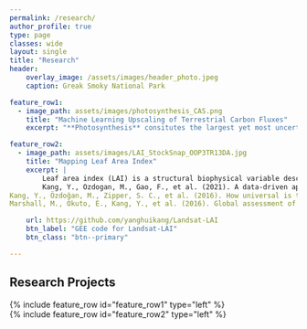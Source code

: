 ```yaml
---
permalink: /research/
author_profile: true
type: page
classes: wide
layout: single
title: "Research"
header:
    overlay_image: /assets/images/header_photo.jpeg
    caption: Greak Smoky National Park

feature_row1:
  - image_path: assets/images/photosynthesis_CAS.png
    title: "Machine Learning Upscaling of Terrestrial Carbon Fluxes"
    excerpt: "**Photosynthesis** consitutes the largest yet most uncertain flux in terrestrial carbon cycle. By far, the most accurate measurements of ecosystem-level photosynthesis, also called the Gross Primary Productivity (GPP), come from networks of eddy covariance flux towers. Flux sites, however, are only sparsely and evenly distributed, and thus unable to inform the spatial and temporal dynamics of GPP at global scale. Here we combine machine learning and physical constraints to upscale GPP measurements from flux tower sites to wall-to-wall global maps. We aim to rescontruct the temporal GPP variability induced by both climate and land surface changes."

feature_row2:
  - image_path: assets/images/LAI_StockSnap_OOP3TR13DA.jpg
    title: "Mapping Leaf Area Index"
    excerpt: |
        Leaf area index (LAI) is a structural biophysical variable describing the amount leaves that plant canopies have. Robust estimation of LAI is critical understand carbon, water, and enbergy exchange between plant, soil, atmosphere. I use statistical and machine learning approaches to quantify LAI from local to global scales at high spatial resolutions, e.g. Landsat/Sentinel-2. <br />
        Kang, Y., Ozdogan, M., Gao, F., et al. (2021). A data-driven approach to estimate leaf area index for Landsat images over the contiguous US. Remote Sensing of Environment, 258, 112383. [https://doi.org/10.1016/j.rse.2021.112383](https://doi.org/10.1016/j.rse.2021.112383)  <br />
Kang, Y., Özdoğan, M., Zipper, S. C., et al. (2016). How universal is the relationship between remotely sensed vegetation indices and crop leaf area index? A global assessment. Remote Sensing, 8(7), 597. [https://doi.org/10.3390/rs8070597](https://doi.org/10.3390/rs8070597)  <br />
Marshall, M., Okuto, E., Kang, Y., et al. (2016). Global assessment of Vegetation Index and Phenology Lab (VIP) and Global Inventory Modeling and Mapping Studies (GIMMS) version 3 products. Biogeosciences, 13(3), 625–639. [https://doi.org/10.5194/bg-13-625-2016](https://doi.org/10.5194/bg-13-625-2016)       

    url: https://github.com/yanghuikang/Landsat-LAI
    btn_label: "GEE code for Landsat-LAI"
    btn_class: "btn--primary"

---
```


## Research Projects

{% include feature_row id="feature_row1" type="left" %}  
{% include feature_row id="feature_row2" type="left" %}
